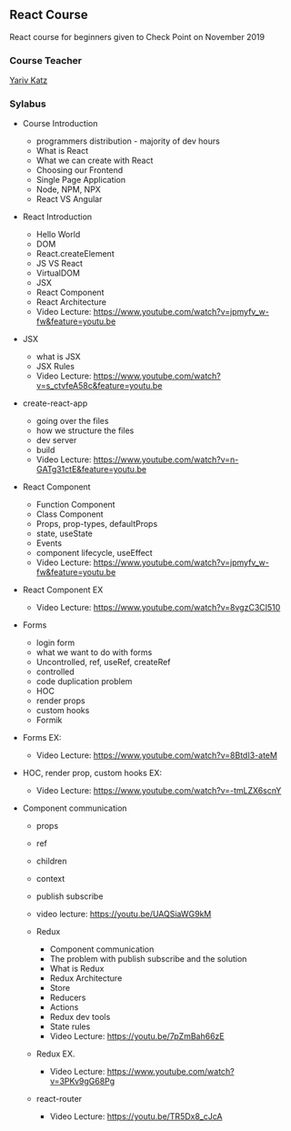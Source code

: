 ## React Course

React course for beginners given to Check Point on November 2019

### Course Teacher

[Yariv Katz](https://il.linkedin.com/in/yariv-katz "Yariv Katz")

### Sylabus

- Course Introduction
  - programmers distribution - majority of dev hours
  - What is React
  - What we can create with React
  - Choosing our Frontend
  - Single Page Application
  - Node, NPM, NPX
  - React VS Angular

- React Introduction
  - Hello World
  - DOM
  - React.createElement
  - JS VS React
  - VirtualDOM
  - JSX
  - React Component
  - React Architecture
  - Video Lecture: https://www.youtube.com/watch?v=jpmyfv_w-fw&feature=youtu.be

- JSX
  - what is JSX
  - JSX Rules
  - Video Lecture: https://www.youtube.com/watch?v=s_ctvfeA58c&feature=youtu.be

- create-react-app
  - going over the files
  - how we structure the files
  - dev server
  - build
  - Video Lecture: https://www.youtube.com/watch?v=n-GATg31ctE&feature=youtu.be

- React Component
  - Function Component
  - Class Component
  - Props, prop-types, defaultProps
  - state, useState
  - Events
  - component lifecycle, useEffect
  - Video Lecture: https://www.youtube.com/watch?v=jpmyfv_w-fw&feature=youtu.be

- React Component EX
  - Video Lecture: https://www.youtube.com/watch?v=8vgzC3CI510

- Forms
  - login form
  - what we want to do with forms
  - Uncontrolled, ref, useRef, createRef
  - controlled
  - code duplication problem
  - HOC
  - render props
  - custom hooks
  - Formik

- Forms EX:
  - Video Lecture: https://www.youtube.com/watch?v=8BtdI3-ateM

- HOC, render prop, custom hooks EX:
  - Video Lecture: https://www.youtube.com/watch?v=-tmLZX6scnY

- Component communication
  - props
  - ref
  - children
  - context
  - publish subscribe
  - video lecture: https://youtu.be/UAQSiaWG9kM

  - Redux
    - Component communication
    - The problem with publish subscribe and the solution
    - What is Redux
    - Redux Architecture
    - Store
    - Reducers
    - Actions
    - Redux dev tools
    - State rules
    - Video Lecture: https://youtu.be/7pZmBah66zE

  - Redux EX.
    - Video Lecture: https://www.youtube.com/watch?v=3PKv9gG68Pg

  - react-router
    - Video Lecture: https://youtu.be/TR5Dx8_cJcA

